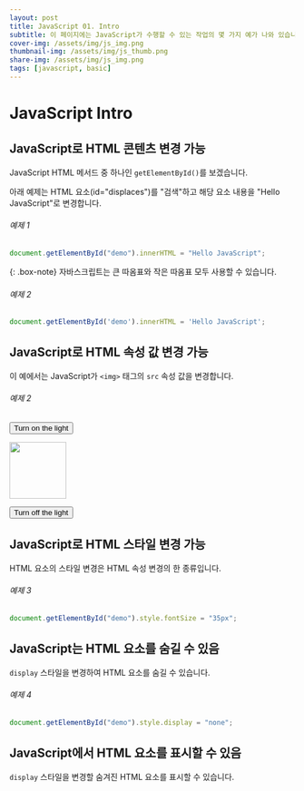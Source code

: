 ```yaml
---
layout: post
title: JavaScript 01. Intro
subtitle: 이 페이지에는 JavaScript가 수행할 수 있는 작업의 몇 가지 예가 나와 있습니다.
cover-img: /assets/img/js_img.png
thumbnail-img: /assets/img/js_thumb.png
share-img: /assets/img/js_img.png
tags: [javascript, basic]
---
```


# JavaScript Intro

## JavaScript로 HTML 콘텐츠 변경 가능

JavaScript HTML 메서드 중 하나인 ```getElementById()```를 보겠습니다.

아래 예제는 HTML 요소(id="displaces")를 "검색"하고 해당 요소 내용을 "Hello JavaScript"로 변경합니다.

###### 예제 1

```javascript
document.getElementById("demo").innerHTML = "Hello JavaScript";
```

{: .box-note}
자바스크립트는 큰 따옴표와 작은 따옴표 모두 사용할 수 있습니다.

###### 예제 2

```javascript
document.getElementById('demo').innerHTML = 'Hello JavaScript';
```

## JavaScript로 HTML 속성 값 변경 가능

이 예에서는 JavaScript가 ```<img>``` 태그의 ```src``` 속성 값을 변경합니다.

###### 예제 2

<button onclick="document.getElementById('myImage').src='https://www.w3schools.com/js/pic_bulbon.gif'">Turn on the light</button>

<img id="myImage" src="https://www.w3schools.com/js/pic_bulboff.gif" style="width:100px">

<button onclick="document.getElementById('myImage').src='https://www.w3schools.com/js/pic_bulboff.gif'">Turn off the light</button>

## JavaScript로 HTML 스타일 변경 가능

HTML 요소의 스타일 변경은 HTML 속성 변경의 한 종류입니다.

###### 예제 3

```javascript
document.getElementById("demo").style.fontSize = "35px";
```

## JavaScript는 HTML 요소를 숨길 수 있음

```display``` 스타일을 변경하여 HTML 요소를 숨길 수 있습니다.

###### 예제 4

```javascript
document.getElementById("demo").style.display = "none";
```

## JavaScript에서 HTML 요소를 표시할 수 있음

```display``` 스타일을 변경할 숨겨진 HTML 요소를 표시할 수 있습니다.
